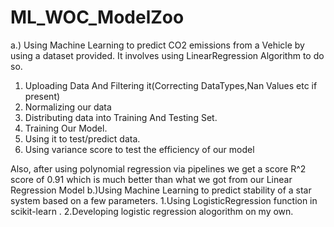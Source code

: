 # ML_WOC_ModelZoo
a.) Using Machine Learning to predict CO2 emissions from a Vehicle by using a dataset provided.
It involves using LinearRegression Algorithm to do so.
1. Uploading Data And Filtering it(Correcting DataTypes,Nan Values etc if present)
2. Normalizing our data
3. Distributing data into Training And Testing Set.
4. Training Our Model.
5. Using it to test/predict data.
6. Using variance score to test the efficiency of our model

Also, after using polynomial regression via pipelines we get a score R^2 score of 0.91 which is much better than what we got from our Linear Regression Model
b.)Using Machine Learning to predict stability of a star system based on a few parameters.
1.Using LogisticRegression function in scikit-learn .
2.Developing logistic regression alogorithm on my own.
